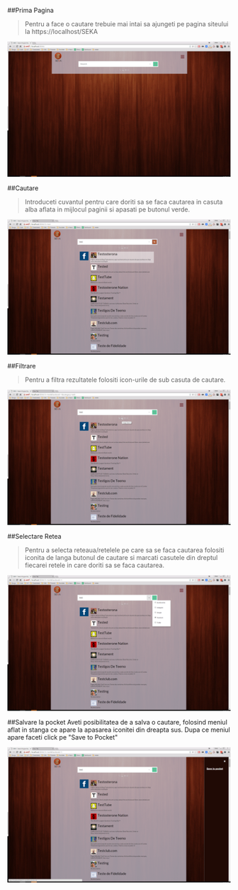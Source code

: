 ##Prima Pagina
> Pentru a face o cautare trebuie mai intai sa ajungeti pe pagina siteului la https://localhost/SEKA     
                       
![Alt text](initial.png)

##Cautare
> Introduceti cuvantul pentru care doriti sa se faca cautarea in casuta alba aflata in mijlocul paginii si apasati pe butonul verde. 

![Alt text](cautare.png)

##Filtrare
> Pentru a filtra rezultatele folositi icon-urile de sub casuta de cautare.
                         
![Alt text](filtru.png)

##Selectare Retea
> Pentru a selecta reteaua/retelele pe care sa se faca cautarea folositi iconita de langa butonul de cautare si marcati casutele din dreptul fiecarei retele in care doriti sa se faca cautarea. 
                
![Alt text](selectareRetea.png)

##Salvare la pocket
Aveti posibilitatea de a salva o cautare, folosind meniul aflat in stanga ce apare la apasarea iconitei din dreapta sus. Dupa ce meniul apare faceti click pe "Save to Pocket"
                           
![Alt text](salvare.png)